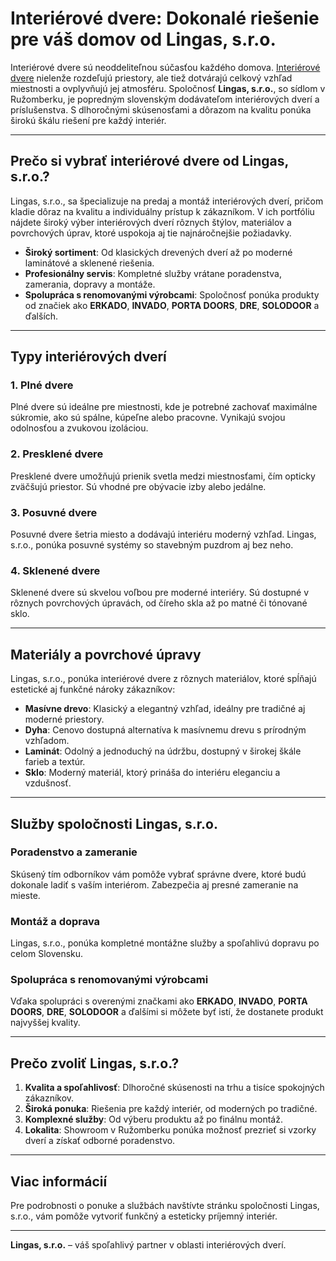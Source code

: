 # Interiérové dvere: Dokonalé riešenie pre váš domov od Lingas, s.r.o.

Interiérové dvere sú neoddeliteľnou súčasťou každého domova. [Interiérové dvere](https://www.lingas.sk/interierove-dvere) nielenže rozdeľujú priestory, ale tiež dotvárajú celkový vzhľad miestnosti a ovplyvňujú jej atmosféru. Spoločnosť **Lingas, s.r.o.**, so sídlom v Ružomberku, je popredným slovenským dodávateľom interiérových dverí a príslušenstva. S dlhoročnými skúsenosťami a dôrazom na kvalitu ponúka širokú škálu riešení pre každý interiér.

---

## Prečo si vybrať interiérové dvere od Lingas, s.r.o.?

Lingas, s.r.o., sa špecializuje na predaj a montáž interiérových dverí, pričom kladie dôraz na kvalitu a individuálny prístup k zákazníkom. V ich portfóliu nájdete široký výber interiérových dverí rôznych štýlov, materiálov a povrchových úprav, ktoré uspokoja aj tie najnáročnejšie požiadavky.

- **Široký sortiment**: Od klasických drevených dverí až po moderné laminátové a sklenené riešenia.
- **Profesionálny servis**: Kompletné služby vrátane poradenstva, zamerania, dopravy a montáže.
- **Spolupráca s renomovanými výrobcami**: Spoločnosť ponúka produkty od značiek ako **ERKADO**, **INVADO**, **PORTA DOORS**, **DRE**, **SOLODOOR** a ďalších.

---

## Typy interiérových dverí

### 1. Plné dvere
Plné dvere sú ideálne pre miestnosti, kde je potrebné zachovať maximálne súkromie, ako sú spálne, kúpeľne alebo pracovne. Vynikajú svojou odolnosťou a zvukovou izoláciou.

### 2. Presklené dvere
Presklené dvere umožňujú prienik svetla medzi miestnosťami, čím opticky zväčšujú priestor. Sú vhodné pre obývacie izby alebo jedálne.

### 3. Posuvné dvere
Posuvné dvere šetria miesto a dodávajú interiéru moderný vzhľad. Lingas, s.r.o., ponúka posuvné systémy so stavebným puzdrom aj bez neho.

### 4. Sklenené dvere
Sklenené dvere sú skvelou voľbou pre moderné interiéry. Sú dostupné v rôznych povrchových úpravách, od číreho skla až po matné či tónované sklo.

---

## Materiály a povrchové úpravy

Lingas, s.r.o., ponúka interiérové dvere z rôznych materiálov, ktoré spĺňajú estetické aj funkčné nároky zákazníkov:

- **Masívne drevo**: Klasický a elegantný vzhľad, ideálny pre tradičné aj moderné priestory.
- **Dyha**: Cenovo dostupná alternatíva k masívnemu drevu s prírodným vzhľadom.
- **Laminát**: Odolný a jednoduchý na údržbu, dostupný v širokej škále farieb a textúr.
- **Sklo**: Moderný materiál, ktorý prináša do interiéru eleganciu a vzdušnosť.

---

## Služby spoločnosti Lingas, s.r.o.

### Poradenstvo a zameranie
Skúsený tím odborníkov vám pomôže vybrať správne dvere, ktoré budú dokonale ladiť s vaším interiérom. Zabezpečia aj presné zameranie na mieste.

### Montáž a doprava
Lingas, s.r.o., ponúka kompletné montážne služby a spoľahlivú dopravu po celom Slovensku.

### Spolupráca s renomovanými výrobcami
Vďaka spolupráci s overenými značkami ako **ERKADO**, **INVADO**, **PORTA DOORS**, **DRE**, **SOLODOOR** a ďalšími si môžete byť istí, že dostanete produkt najvyššej kvality.

---

## Prečo zvoliť Lingas, s.r.o.?

1. **Kvalita a spoľahlivosť**: Dlhoročné skúsenosti na trhu a tisíce spokojných zákazníkov.
2. **Široká ponuka**: Riešenia pre každý interiér, od moderných po tradičné.
3. **Komplexné služby**: Od výberu produktu až po finálnu montáž.
4. **Lokalita**: Showroom v Ružomberku ponúka možnosť prezrieť si vzorky dverí a získať odborné poradenstvo.

---

## Viac informácií

Pre podrobnosti o ponuke a službách navštívte stránku spoločnosti Lingas, s.r.o., vám pomôže vytvoriť funkčný a esteticky príjemný interiér.

---

**Lingas, s.r.o.** – váš spoľahlivý partner v oblasti interiérových dverí.
